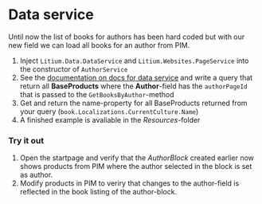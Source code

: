 # Data service

Until now the list of books for authors has been hard coded but with our new field we can load all books for an author from PIM.

1. Inject `Litium.Data.DataService` and `Litium.Websites.PageService` into the constructor of `AuthorService`
1. See the [documentation on docs for data service](https://docs.litium.com/documentation/architecture/data-service) and write a query that return all **BaseProducts** where the **Author**-field has the `authorPageId` that is passed to the `GetBooksByAuthor`-method
1. Get and return the name-property for all BaseProducts returned from your query (`book.Localizations.CurrentCulture.Name`)
1. A finished example is avaliable in the _Resources_-folder

### Try it out

1. Open the startpage and verify that the _AuthorBlock_ created earlier now shows products from PIM where the author selected in the block is set as author.
1. Modify products in PIM to veriry that changes to the author-field is reflected in the book listing of the author-block.